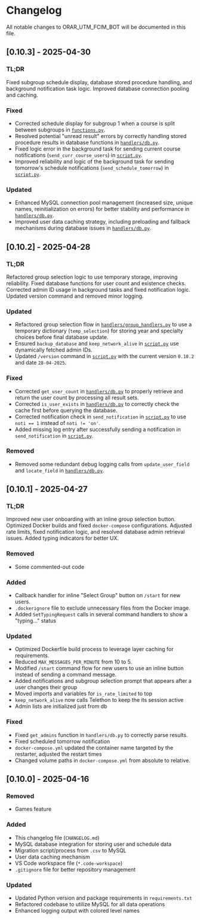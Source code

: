 # Changelog

All notable changes to ORAR_UTM_FCIM_BOT will be documented in this file.

## [0.10.3] - 2025-04-30

### TL;DR
Fixed subgroup schedule display, database stored procedure handling, and background notification task logic. Improved database connection pooling and caching.

### Fixed
- Corrected schedule display for subgroup 1 when a course is split between subgroups in [`functions.py`](./functions.py).
- Resolved potential "unread result" errors by correctly handling stored procedure results in database functions in [`handlers/db.py`](./handlers/db.py).
- Fixed logic error in the background task for sending current course notifications (`send_curr_course_users`) in [`script.py`](./script.py).
- Improved reliability and logic of the background task for sending tomorrow's schedule notifications (`send_schedule_tomorrow`) in [`script.py`](./script.py).

### Updated
- Enhanced MySQL connection pool management (increased size, unique names, reinitialization on errors) for better stability and performance in [`handlers/db.py`](./handlers/db.py).
- Improved user data caching strategy, including preloading and fallback mechanisms during database issues in [`handlers/db.py`](./handlers/db.py).

## [0.10.2] - 2025-04-28

### TL;DR
Refactored group selection logic to use temporary storage, improving reliability. Fixed database functions for user count and existence checks. Corrected admin ID usage in background tasks and fixed notification logic. Updated version command and removed minor logging.

### Updated
- Refactored group selection flow in [`handlers/group_handlers.py`](./handlers/group_handlers.py) to use a temporary dictionary (`temp_selection`) for storing year and specialty choices before final database update.
- Ensured `backup_database` and `keep_network_alive` in [`script.py`](./script.py) use dynamically fetched admin IDs.
- Updated `/version` command in [`script.py`](./script.py) with the current version `0.10.2` and date `28-04-2025`.

### Fixed
- Corrected `get_user_count` in [`handlers/db.py`](./handlers/db.py) to properly retrieve and return the user count by processing all result sets.
- Corrected `is_user_exists` in [`handlers/db.py`](./handlers/db.py) to correctly check the cache first before querying the database.
- Corrected notification check in `send_notification` in [`script.py`](./script.py) to use `noti == 1` instead of `noti != 'on'`.
- Added missing log entry after successfully sending a notification in `send_notification` in [`script.py`](./script.py).

### Removed
- Removed some redundant debug logging calls from `update_user_field` and `locate_field` in [`handlers/db.py`](./handlers/db.py).

## [0.10.1] - 2025-04-27

### TL;DR
Improved new user onboarding with an inline group selection button. Optimized Docker builds and fixed `docker-compose` configurations. Adjusted rate limits, fixed notification logic, and resolved database admin retrieval issues. Added typing indicators for better UX.

### Removed
- Some commented-out code

### Added
- Callback handler for inline "Select Group" button on `/start` for new users.
- `.dockerignore` file to exclude unnecessary files from the Docker image.
- Added `SetTypingRequest` calls in several command handlers to show a "typing..." status

### Updated
- Optimized Dockerfile build process to leverage layer caching for requirements.
- Reduced `MAX_MESSAGES_PER_MINUTE` from 10 to 5.
- Modified `/start` command flow for new users to use an inline button instead of sending a command message.
- Added notifications and subgroup selection prompt that appears after a user changes their group
- Moved imports and variables for `is_rate_limited` to top
- `keep_network_alive` now calls Telethon to keep the its session active
- Admin lists are initialized just from db

### Fixed
- Fixed `get_admins` function in `handlers/db.py` to correctly parse results.
- Fixed scheduled tomorrow notification
- `docker-compose.yml` updated the container name targeted by the restarter, adjusted the restart times
- Changed volume paths in `docker-compose.yml` from absolute to relative.

## [0.10.0] - 2025-04-16

### Removed
- Games feature

### Added
- This changelog file (`CHANGELOG.md`)
- MySQL database integration for storing user and schedule data
- Migration script/process from `.csv` to MySQL
- User data caching mechanism
- VS Code workspace file (`*.code-workspace`)
- `.gitignore` file for better repository management

### Updated
- Updated Python version and package requirements in `requirements.txt`
- Refactored codebase to utilize MySQL for all data operations
- Enhanced logging output with colored level names